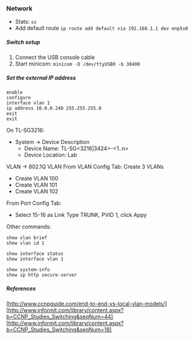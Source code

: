 
### Network

- Stats: `ss`
- Add default route `ip route add default via 192.168.1.1 dev enp5s0`


##### Switch setup

1. Connect the USB console cable
2. Start minicom: `minicom -D /dev/ttyUSB0 -b 38400`

##### Set the external IP address
```
enable
configure
interface vlan 1
ip address 10.0.0.240 255.255.255.0
exit
exit
```

On TL-SG3216:
- System -> Device Description
  - Device Name: TL-SG<3216|3424>-<1..n>
  - Device Location: Lab

VLAN -> 802.1Q VLAN
From VLAN Config Tab:
Create 3 VLANs
- Create VLAN 100
- Create VLAN 101
- Create VLAN 102

From Port Config Tab:
- Select 15-16 as Link Type TRUNK, PVID 1, click Appy

Other commands:
```
show vlan brief
show vlan id 1

show interface status 
show interface vlan 1             

show system-info
show ip http secure-server
```

##### References

[http://www.ccnpguide.com/end-to-end-vs-local-vlan-models/]
[http://www.informit.com/library/content.aspx?b=CCNP_Studies_Switching&seqNum=44]
[http://www.informit.com/library/content.aspx?b=CCNP_Studies_Switching&seqNum=18]
